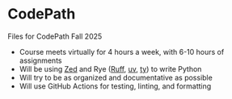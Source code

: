 # CodePath
Files for CodePath Fall 2025

- Course meets virtually for 4 hours a week, with 6-10 hours of assignments
- Will be using [Zed](https://zed.dev/) and Rye ([Ruff](https://docs.astral.sh/ruff/), [uv](https://docs.astral.sh/uv/), [ty](https://docs.astral.sh/ty/)) to write Python
- Will try to be as organized and documentative as possible
- Will use GitHub Actions for testing, linting, and formatting
